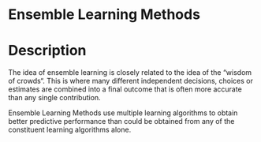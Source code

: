 # Ensemble Learning Methods

# Description

The idea of ensemble learning is closely related to the idea of the “wisdom of crowds“. This is where many different independent decisions, choices or estimates are combined into a final outcome that is often more accurate than any single contribution.

Ensemble Learning Methods use multiple learning algorithms to obtain better predictive performance than could be obtained from any of the constituent learning algorithms alone.
